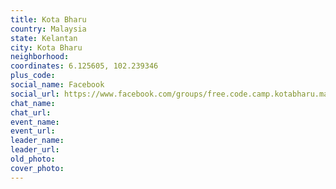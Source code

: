 ```yaml
---
title: Kota Bharu
country: Malaysia
state: Kelantan
city: Kota Bharu
neighborhood: 
coordinates: 6.125605, 102.239346
plus_code:
social_name: Facebook
social_url: https://www.facebook.com/groups/free.code.camp.kotabharu.malaysia
chat_name:
chat_url:
event_name:
event_url:
leader_name:
leader_url:
old_photo: 
cover_photo:
---
```

